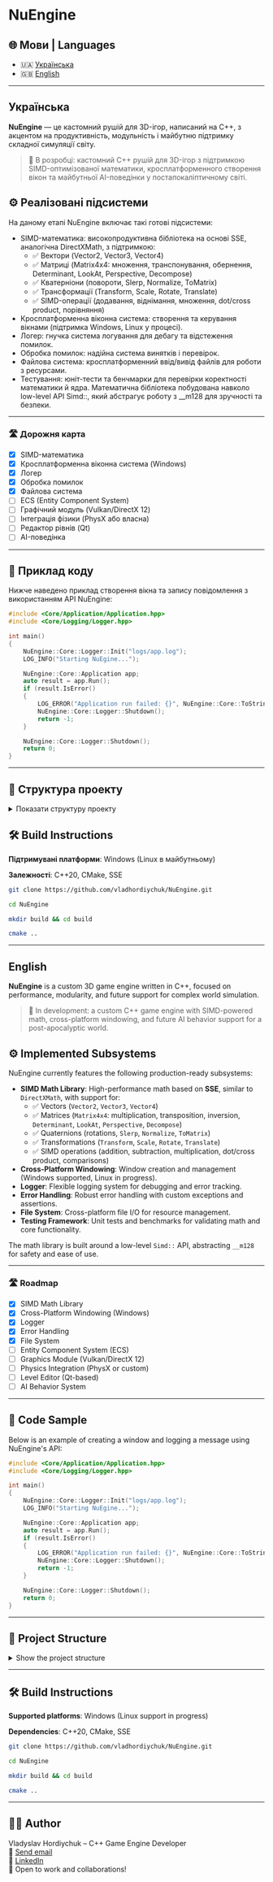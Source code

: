 # NuEngine

## 🌐 Мови | Languages

- 🇺🇦 [Українська](#українська)
- 🇬🇧 [English](#english)

---

## Українська

**NuEngine** — це кастомний рушій для 3D-ігор, написаний на C++, з акцентом на продуктивність, модульність і майбутню підтримку складної симуляції світу.

> 🚧 В розробці: кастомний C++ рушій для 3D-ігор з підтримкою SIMD-оптимізованої математики, кросплатформенного створення вікон та майбутньої AI-поведінки у постапокаліптичному світі.

## ⚙️ Реалізовані підсистеми

На даному етапі NuEngine включає такі готові підсистеми:
 - SIMD-математика: високопродуктивна бібліотека на основі SSE, аналогічна DirectXMath, з підтримкою:
    - ✅ Вектори (Vector2, Vector3, Vector4)
    - ✅ Матриці (Matrix4x4: множення, транспонування, обернення, Determinant, LookAt, Perspective, Decompose)
    - ✅ Кватерніони (повороти, Slerp, Normalize, ToMatrix)
    - ✅ Трансформації (Transform, Scale, Rotate, Translate)
    - ✅ SIMD-операції (додавання, віднімання, множення, dot/cross product, порівняння)
 - Кросплатформенна віконна система: створення та керування вікнами (підтримка Windows, Linux у процесі).
 - Логер: гнучка система логування для дебагу та відстеження помилок.
 - Обробка помилок: надійна система винятків і перевірок.
 - Файлова система: кросплатформенний ввід/вивід файлів для роботи з ресурсами.
 - Тестування: юніт-тести та бенчмарки для перевірки коректності математики й ядра.
Математична бібліотека побудована навколо low-level API Simd::, який абстрагує роботу з __m128 для зручності та безпеки.

---

### 🛣️ Дорожня карта

 - [x] SIMD-математика
 - [x] Кросплатформенна віконна система (Windows)
 - [x] Логер
 - [x] Обробка помилок
 - [x] Файлова система
 - [ ] ECS (Entity Component System)
 - [ ] Графічний модуль (Vulkan/DirectX 12)
 - [ ] Інтеграція фізики (PhysX або власна)
 - [ ] Редактор рівнів (Qt)
 - [ ] AI-поведінка

---

## 📖 Приклад коду

Нижче наведено приклад створення вікна та запису повідомлення з використанням API NuEngine:

```cpp
#include <Core/Application/Application.hpp>
#include <Core/Logging/Logger.hpp>

int main()
{
    NuEngine::Core::Logger::Init("logs/app.log");
    LOG_INFO("Starting NuEgine...");

    NuEngine::Core::Application app;
    auto result = app.Run();
    if (result.IsError()
    {
        LOG_ERROR("Application run failed: {}", NuEngine::Core::ToString(result.UnwrapError()));
        NuEngine::Core::Logger::Shutdown();
        return -1;
    }

    NuEngine::Core::Logger::Shutdown();
    return 0;
}

```

---

## 📂 Структура проекту

<details>
  <summary>Показати структуру проекту</summary>
  
  ```plaintext
  NuEngine/
  ├── Game/
  ├── Editor/
  ├── Engine/
  │   ├── Math/
  │   ├── Core/
  │   ├── Platform/
  │   ├── ECS/
  │   ├── Graphics/
  │   └── CMakeLists.txt
  ├── Tests/
  │   ├── Unit/
  │   ├── Benchmark/
  │   ├── CMakeLists.txt
  │   └── testMain.cpp
  ├── Thirdparty/
  ├── CMakeLists.txt
  └── README.md
  ```
</details>

## 🛠️ Build Instructions

**Підтримувані платформи**: Windows (Linux в майбутньому)

**Залежності**: C++20, CMake, SSE

```bash
git clone https://github.com/vladhordiychuk/NuEngine.git
```
```bash
cd NuEngine
```
```bash
mkdir build && cd build
```
```bash
cmake ..
```

---

## English

**NuEngine** is a custom 3D game engine written in C++, focused on performance, modularity, and future support for complex world simulation.

> 🚧 In development: a custom C++ game engine with SIMD-powered math, cross-platform windowing, and future AI behavior support for a post-apocalyptic world.

## ⚙️ Implemented Subsystems

NuEngine currently features the following production-ready subsystems:

- **SIMD Math Library**: High-performance math based on **SSE**, similar to `DirectXMath`, with support for:
  - ✅ Vectors (`Vector2`, `Vector3`, `Vector4`)
  - ✅ Matrices (`Matrix4x4`: multiplication, transposition, inversion, `Determinant`, `LookAt`, `Perspective`, `Decompose`)
  - ✅ Quaternions (rotations, `Slerp`, `Normalize`, `ToMatrix`)
  - ✅ Transformations (`Transform`, `Scale`, `Rotate`, `Translate`)
  - ✅ SIMD operations (addition, subtraction, multiplication, dot/cross product, comparisons)
- **Cross-Platform Windowing**: Window creation and management (Windows supported, Linux in progress).
- **Logger**: Flexible logging system for debugging and error tracking.
- **Error Handling**: Robust error handling with custom exceptions and assertions.
- **File System**: Cross-platform file I/O for resource management.
- **Testing Framework**: Unit tests and benchmarks for validating math and core functionality.

The math library is built around a low-level `Simd::` API, abstracting `__m128` for safety and ease of use.

---

### 🛣️ Roadmap

- [x] SIMD Math Library
- [x] Cross-Platform Windowing (Windows)
- [x] Logger
- [x] Error Handling
- [x] File System
- [ ] Entity Component System (ECS)
- [ ] Graphics Module (Vulkan/DirectX 12)
- [ ] Physics Integration (PhysX or custom)
- [ ] Level Editor (Qt-based)
- [ ] AI Behavior System

---

## 📖 Code Sample

Below is an example of creating a window and logging a message using NuEngine's API:

```cpp
#include <Core/Application/Application.hpp>
#include <Core/Logging/Logger.hpp>

int main()
{
    NuEngine::Core::Logger::Init("logs/app.log");
    LOG_INFO("Starting NuEgine...");

    NuEngine::Core::Application app;
    auto result = app.Run();
    if (result.IsError()
    {
        LOG_ERROR("Application run failed: {}", NuEngine::Core::ToString(result.UnwrapError()));
        NuEngine::Core::Logger::Shutdown();
        return -1;
    }

    NuEngine::Core::Logger::Shutdown();
    return 0;
}
```

---

## 📂 Project Structure

<details>
  <summary>Show the project structure</summary>
  
  ```plaintext
  NuEngine/
  ├── Game/
  ├── Editor/
  ├── Engine/
  │   ├── Math/
  │   ├── Core/
  │   ├── Platform/
  │   ├── ECS/
  │   ├── Graphics/
  │   └── CMakeLists.txt
  ├── Tests/
  │   ├── Unit/
  │   ├── Benchmark/
  │   ├── CMakeLists.txt
  │   └── testMain.cpp
  ├── Thirdparty/
  ├── CMakeLists.txt
  └── README.md
  ```
</details>

---

## 🛠️ Build Instructions

**Supported platforms**: Windows (Linux support in progress)

**Dependencies**: C++20, CMake, SSE

```bash
git clone https://github.com/vladhordiychuk/NuEngine.git
```
```bash
cd NuEngine
```
```bash
mkdir build && cd build
```
```bash
cmake ..
```

---

## 👨‍💻 Author

Vladyslav Hordiychuk – C++ Game Engine Developer  
 📧 [Send email](mailto:gordijcukvlad64@gmail.com)  
 🔗 [LinkedIn](https://www.linkedin.com/in/%D0%B2%D0%BB%D0%B0%D0%B4%D0%B8%D1%81%D0%BB%D0%B0%D0%B2-%D0%B3%D0%BE%D1%80%D0%B4%D1%96%D0%B9%D1%87%D1%83%D0%BA-8a2704292/)  
 💼 Open to work and collaborations!

